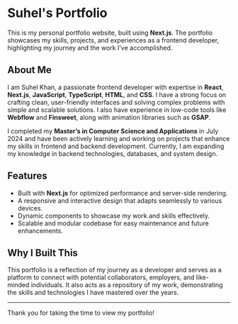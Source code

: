 # Suhel's Portfolio

This is my personal portfolio website, built using **Next.js**. The portfolio showcases my skills, projects, and experiences as a frontend developer, highlighting my journey and the work I've accomplished.

## About Me

I am Suhel Khan, a passionate frontend developer with expertise in **React**, **Next.js**, **JavaScript**, **TypeScript**, **HTML**, and **CSS**. I have a strong focus on crafting clean, user-friendly interfaces and solving complex problems with simple and scalable solutions. I also have experience in low-code tools like **Webflow** and **Finsweet**, along with animation libraries such as **GSAP**.

I completed my **Master’s in Computer Science and Applications** in July 2024 and have been actively learning and working on projects that enhance my skills in frontend and backend development. Currently, I am expanding my knowledge in backend technologies, databases, and system design.

## Features

- Built with **Next.js** for optimized performance and server-side rendering.
- A responsive and interactive design that adapts seamlessly to various devices.
- Dynamic components to showcase my work and skills effectively.
- Scalable and modular codebase for easy maintenance and future enhancements.

## Why I Built This

This portfolio is a reflection of my journey as a developer and serves as a platform to connect with potential collaborators, employers, and like-minded individuals. It also acts as a repository of my work, demonstrating the skills and technologies I have mastered over the years.

---

Thank you for taking the time to view my portfolio! 

